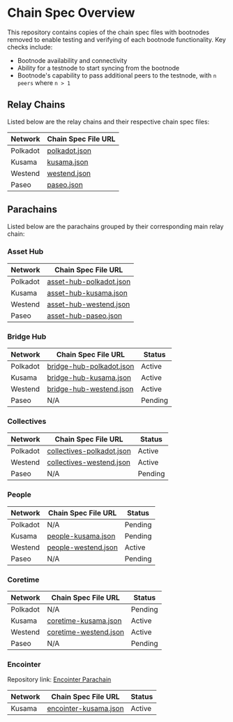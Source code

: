 # Chain Spec Overview
This repository contains copies of the chain spec files with bootnodes removed
to enable testing and verifying of each bootnode functionality.
Key checks include:

- Bootnode availability and connectivity
- Ability for a testnode to start syncing from the bootnode
- Bootnode's capability to pass additional peers to the testnode, with `n peers` where `n > 1`

## Relay Chains
Listed below are the relay chains and their respective chain spec files:

| Network      | Chain Spec File URL |
|--------------|---------------------|
| Polkadot     | [polkadot.json](https://raw.githubusercontent.com/paritytech/polkadot-sdk/master/polkadot/node/service/chain-specs/polkadot.json) |
| Kusama       | [kusama.json](https://raw.githubusercontent.com/paritytech/polkadot-sdk/master/polkadot/node/service/chain-specs/kusama.json) |
| Westend      | [westend.json](https://raw.githubusercontent.com/paritytech/polkadot-sdk/master/polkadot/node/service/chain-specs/westend.json) |
| Paseo        | [paseo.json](https://raw.githubusercontent.com/paritytech/polkadot-sdk/master/polkadot/node/service/chain-specs/paseo.json) |

## Parachains
Listed below are the parachains grouped by their corresponding main relay chain:

### Asset Hub
| Network      | Chain Spec File URL |
|--------------|---------------------|
| Polkadot     | [asset-hub-polkadot.json](https://raw.githubusercontent.com/paritytech/polkadot-sdk/master/cumulus/parachains/chain-specs/asset-hub-polkadot.json) |
| Kusama       | [asset-hub-kusama.json](https://raw.githubusercontent.com/paritytech/polkadot-sdk/master/cumulus/parachains/chain-specs/asset-hub-kusama.json) |
| Westend      | [asset-hub-westend.json](https://raw.githubusercontent.com/paritytech/polkadot-sdk/master/cumulus/parachains/chain-specs/asset-hub-westend.json) |
| Paseo        | [asset-hub-paseo.json](https://raw.githubusercontent.com/paseo-network/runtimes/main/chain-specs/asset-hub-paseo.raw.json) |

### Bridge Hub
| Network      | Chain Spec File URL | Status |
|--------------|---------------------|--------|
| Polkadot     | [bridge-hub-polkadot.json](https://raw.githubusercontent.com/paritytech/polkadot-sdk/master/cumulus/parachains/chain-specs/bridge-hub-polkadot.json) | Active |
| Kusama       | [bridge-hub-kusama.json](https://raw.githubusercontent.com/paritytech/polkadot-sdk/master/cumulus/parachains/chain-specs/bridge-hub-kusama.json) | Active |
| Westend      | [bridge-hub-westend.json](https://raw.githubusercontent.com/paritytech/polkadot-sdk/master/cumulus/parachains/chain-specs/bridge-hub-westend.json) | Active |
| Paseo        | N/A | Pending |

### Collectives
| Network      | Chain Spec File URL | Status |
|--------------|---------------------|--------|
| Polkadot     | [collectives-polkadot.json](https://raw.githubusercontent.com/paritytech/polkadot-sdk/master/cumulus/parachains/chain-specs/collectives-polkadot.json) | Active |
| Westend      | [collectives-westend.json](https://raw.githubusercontent.com/paritytech/polkadot-sdk/master/cumulus/parachains/chain-specs/collectives-westend.json) | Active |
| Paseo        | N/A | Pending |

### People
| Network      | Chain Spec File URL | Status |
|--------------|---------------------|--------|
| Polkadot     | N/A | Pending |
| Kusama       | [people-kusama.json](https://raw.githubusercontent.com/paritytech/polkadot-sdk/master/cumulus/parachains/chain-specs/people-kusama.json) | Pending |
| Westend      | [people-westend.json](https://raw.githubusercontent.com/paritytech/polkadot-sdk/master/cumulus/parachains/chain-specs/people-westend.json) | Active |
| Paseo        | N/A | Pending |

### Coretime
| Network      | Chain Spec File URL | Status |
|--------------|---------------------|--------|
| Polkadot     | N/A | Pending |
| Kusama       | [coretime-kusama.json](https://raw.githubusercontent.com/paritytech/polkadot-sdk/master/cumulus/parachains/chain-specs/coretime-kusama.json) | Active |
| Westend      | [coretime-westend.json](https://raw.githubusercontent.com/paritytech/polkadot-sdk/master/cumulus/parachains/chain-specs/coretime-westend.json) | Active |
| Paseo        | N/A | Pending |

### Encointer
Repository link: [Encointer Parachain](https://github.com/encointer/encointer-parachain/tree/master/node/res)

| Network      | Chain Spec File URL | Status |
|--------------|---------------------|--------|
| Kusama       | [encointer-kusama.json](https://raw.githubusercontent.com/encointer/encointer-parachain/master/node/res/encointer-kusama.json) | Active |

